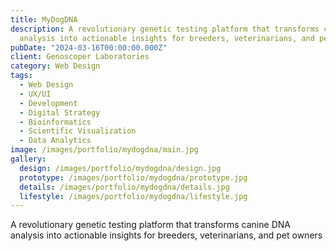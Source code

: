 ```yaml
---
title: MyDogDNA
description: A revolutionary genetic testing platform that transforms canine DNA
  analysis into actionable insights for breeders, veterinarians, and pet owners
pubDate: "2024-03-16T00:00:00.000Z"
client: Genoscoper Laboratories
category: Web Design
tags:
  - Web Design
  - UX/UI
  - Development
  - Digital Strategy
  - Bioinformatics
  - Scientific Visualization
  - Data Analytics
image: /images/portfolio/mydogdna/main.jpg
gallery:
  design: /images/portfolio/mydogdna/design.jpg
  prototype: /images/portfolio/mydogdna/prototype.jpg
  details: /images/portfolio/mydogdna/details.jpg
  lifestyle: /images/portfolio/mydogdna/lifestyle.jpg
---
```


A revolutionary genetic testing platform that transforms canine DNA analysis into actionable insights for breeders, veterinarians, and pet owners
